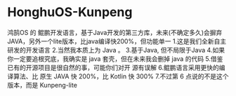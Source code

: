 # HonghuOS-Kunpeng
鸿鹄OS 的 鲲鹏开发语言，基于Java开发的第三方库，未来(不确定多久)会摒弃JAVA，另外一个lite版本，比java编译快200%，但功能单一
1.这是我们全新自主研发的开发语言
2.当然我本质上为 Java 。
3.基于Java, 但不局限于Java
4.如果你一定要追根究底，我确实是 java
套壳，但在未来我会删掉 java 的代码
5.借鉴已有的开源项目是很自然的事，可能你们对开
源有误解
6.鲲鹏语言采用更快的编译算法、比 原生 JAVA
快 200%，比 Kotlin 快 300%
7.不过第 6 点说的不是这个版本，而是
Kunpeng-lite
